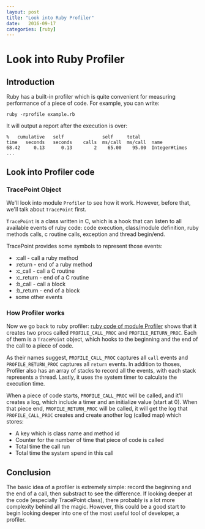 ```yaml
---
layout: post
title: "Look into Ruby Profiler"
date:   2016-09-17
categories: [ruby]
---
```


# Look into Ruby Profiler

## Introduction

Ruby has a built-in profiler which is quite convenient for measuring performance
of a piece of code. For example, you can write:

```shell
ruby -rprofile example.rb
```

It will output a report after the execution is over:

```
%   cumulative   self              self     total
time   seconds   seconds    calls  ms/call  ms/call  name
68.42     0.13      0.13        2    65.00    95.00  Integer#times
...
```

## Look into Profiler code

### TracePoint Object

We'll look into module `Profiler` to see how it work.
However, before that, we'll talk about `TracePoint` first.

`TracePoint` is a class written in C, which is a hook that can listen to all
available events of ruby code: code execution, class/module definition, ruby
methods calls, c routine calls, exception and thread begin/end.

TracePoint provides some symbols to represent those events:

- :call - call a ruby method
- :return - end of a ruby method
- :c_call - call a C routine
- :c_return - end of a C routine
- :b_call - call a block
- :b_return - end of a block
- some other events

### How Profiler works

Now we go back to ruby profiler: [ruby code of module
Profiler](https://github.com/ruby/ruby/blob/32674b167bddc0d737c38f84722986b0f228b44b/lib/profiler.rb)
shows that it creates two procs called `PROFILE_CALL_PROC` and
`PROFILE_RETURN_PROC`. Each of them is a `TracePoint` object, which hooks to the
beginning and the end of the call to a piece of code.

As their names suggest, `PROFILE_CALL_PROC` captures all `call` events
and `PROFILE_RETURN_PROC` captures all `return` events. In addition to thoses,
Profiler also has an array of stacks to record all the events, with each stack
represents a thread. Lastly, it uses the system timer to calculate the execution
time.

When a piece of code starts, `PROFILE_CALL_PROC` will be called, and it'll
creates a log, which include a timer and an initialize value (start at 0).
When that piece end, `PROFILE_RETURN_PROC` will be called, it will get the log
that `PROFILE_CALL_PROC` creates and create another log (called map) which
stores:

- A key which is class name and method id
- Counter for the number of time that piece of code is called
- Total time the call run
- Total time the system spend in this call

## Conclusion

The basic idea of a profiler is extremely simple: record the beginning and the
end of a call, then substract to see the difference.
If looking deeper at the code (especially TracePoint class), there
probably is a lot more complexity behind all the magic. However, this could be a good
start to begin looking deeper into one of the most useful tool of
developer, a profiler.
